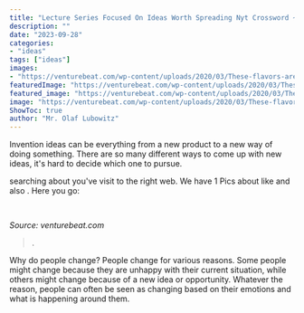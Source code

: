 ```yaml
---
title: "Lecture Series Focused On Ideas Worth Spreading Nyt Crossword ~"
description: ""
date: "2023-09-28"
categories:
- "ideas"
tags: ["ideas"]
images:
- "https://venturebeat.com/wp-content/uploads/2020/03/These-flavors-are-not-delicious.png"
featuredImage: "https://venturebeat.com/wp-content/uploads/2020/03/These-flavors-are-not-delicious.png"
featured_image: "https://venturebeat.com/wp-content/uploads/2020/03/These-flavors-are-not-delicious.png"
image: "https://venturebeat.com/wp-content/uploads/2020/03/These-flavors-are-not-delicious.png"
ShowToc: true
author: "Mr. Olaf Lubowitz"
---
```



Invention ideas can be everything from a new product to a new way of doing something. There are so many different ways to come up with new ideas, it's hard to decide which one to pursue.

	

		
searching about  you've visit to the right web. We have 1 Pics about  like  and also . Here you go:
		
    
## 

<img loading=lazy src="https://venturebeat.com/wp-content/uploads/2020/03/These-flavors-are-not-delicious.png" onerror="this.onerror=null;this.src='https://tse3.mm.bing.net/th?id=OIP.foOKQViPFG9OdCAYsZm9ugHaDD&amp;pid=15.1';" alt="">

_Source: venturebeat.com_

>. 

	

Why do people change?
People change for various reasons. Some people might change because they are unhappy with their current situation, while others might change because of a new idea or opportunity. Whatever the reason, people can often be seen as changing based on their emotions and what is happening around them.

